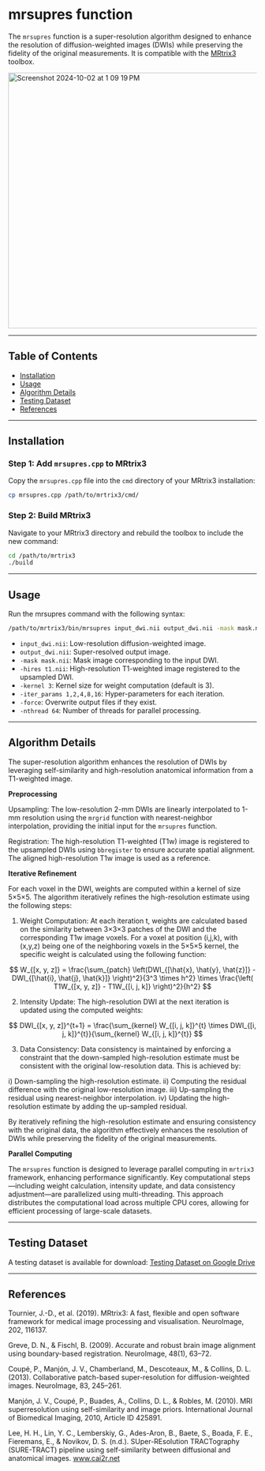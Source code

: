 # mrsupres function

The `mrsupres` function is a super-resolution algorithm designed to enhance the resolution of diffusion-weighted images (DWIs) while preserving the fidelity of the original measurements. It is compatible with the [MRtrix3](https://www.mrtrix.org/) toolbox.

<img width="518" alt="Screenshot 2024-10-02 at 1 09 19 PM" src="https://github.com/user-attachments/assets/e27438f9-3dde-4d1b-bf08-7f5cb3a1e8d0">

---

## Table of Contents

- [Installation](#installation)
- [Usage](#usage)
- [Algorithm Details](#algorithm-details)
- [Testing Dataset](#testing-dataset)
- [References](#references)

---

## Installation

### Step 1: Add `mrsupres.cpp` to MRtrix3

Copy the `mrsupres.cpp` file into the `cmd` directory of your MRtrix3 installation:

```bash
cp mrsupres.cpp /path/to/mrtrix3/cmd/
```
### Step 2: Build MRtrix3
Navigate to your MRtrix3 directory and rebuild the toolbox to include the new command:
```bash
cd /path/to/mrtrix3
./build
```
---

## Usage
Run the mrsupres command with the following syntax:
```bash
/path/to/mrtrix3/bin/mrsupres input_dwi.nii output_dwi.nii -mask mask.nii -hires t1.nii -kernel 3 -iter_params 1,2,4,8,16 -force -nthread 8
```
- `input_dwi.nii`: Low-resolution diffusion-weighted image.
- `output_dwi.nii`: Super-resolved output image.
- `-mask mask.nii`: Mask image corresponding to the input DWI.
- `-hires t1.nii`: High-resolution T1-weighted image registered to the upsampled DWI.
- `-kernel 3`: Kernel size for weight computation (default is 3).
- `-iter_params 1,2,4,8,16`: Hyper-parameters for each iteration.
- `-force`: Overwrite output files if they exist.
- `-nthread 64`: Number of threads for parallel processing.

---

## Algorithm Details

The super-resolution algorithm enhances the resolution of DWIs by leveraging self-similarity and high-resolution anatomical information from a T1-weighted image.

**Preprocessing**

Upsampling: The low-resolution 2-mm DWIs are linearly interpolated to 1-mm resolution using the `mrgrid` function with nearest-neighbor interpolation, providing the initial input for the `mrsupres` function.

Registration: The high-resolution T1-weighted (T1w) image is registered to the upsampled DWIs using `bbregister` to ensure accurate spatial alignment. The aligned high-resolution T1w image is used as a reference.

**Iterative Refinement**

For each voxel in the DWI, weights are computed within a kernel of size 5×5×5. The algorithm iteratively refines the high-resolution estimate using the following steps:

1. Weight Computation: At each iteration t, weights are calculated based on the similarity between 3×3×3 patches of the DWI and the corresponding T1w image voxels. For a voxel at position (i,j,k), with (x,y,z) being one of the neighboring voxels in the 5×5×5 kernel, the specific weight is calculated using the following function:

$$
W_{[x, y, z]} = \frac{\sum_{patch} \left(DWI_{[\hat{x}, \hat{y}, \hat{z}]} - DWI_{[\hat{i}, \hat{j}, \hat{k}]} \right)^2}{3^3 \times h^2} \times \frac{\left( T1W_{[x, y, z]} - T1W_{[i, j, k]} \right)^2}{h^2}
$$

2. Intensity Update: The high-resolution DWI at the next iteration is updated using the computed weights:

$$
DWI_{[x, y, z]}^{t+1} = \frac{\sum_{kernel} W_{[i, j, k]}^{t} \times DWI_{[i, j, k]}^{t}}{\sum_{kernel} W_{[i, j, k]}^{t}}
$$

3. Data Consistency: Data consistency is maintained by enforcing a constraint that the down-sampled high-resolution estimate must be consistent with the original low-resolution data. This is achieved by:

i) Down-sampling the high-resolution estimate.
ii) Computing the residual difference with the original low-resolution image.
iii) Up-sampling the residual using nearest-neighbor interpolation.
iv) Updating the high-resolution estimate by adding the up-sampled residual.

By iteratively refining the high-resolution estimate and ensuring consistency with the original data, the algorithm effectively enhances the resolution of DWIs while preserving the fidelity of the original measurements.

**Parallel Computing**

The `mrsupres` function is designed to leverage parallel computing in `mrtrix3` framework, enhancing performance significantly. Key computational steps—including weight calculation, intensity update, and data consistency adjustment—are parallelized using multi-threading. This approach distributes the computational load across multiple CPU cores, allowing for efficient processing of large-scale datasets.

---

## Testing Dataset
A testing dataset is available for download:
[Testing Dataset on Google Drive](https://drive.google.com/drive/folders/14QLuT5WieGiJ1WWljUbR75PhSO_BPcdk)

---

## References
Tournier, J.-D., et al. (2019). MRtrix3: A fast, flexible and open software framework for medical image processing and visualisation. NeuroImage, 202, 116137.

Greve, D. N., & Fischl, B. (2009). Accurate and robust brain image alignment using boundary-based registration. NeuroImage, 48(1), 63–72.

Coupé, P., Manjón, J. V., Chamberland, M., Descoteaux, M., & Collins, D. L. (2013). Collaborative patch-based super-resolution for diffusion-weighted images. NeuroImage, 83, 245–261.

Manjón, J. V., Coupé, P., Buades, A., Collins, D. L., & Robles, M. (2010). MRI superresolution using self-similarity and image priors. International Journal of Biomedical Imaging, 2010, Article ID 425891.

Lee, H. H., Lin, Y. C., Lemberskiy, G., Ades-Aron, B., Baete, S., Boada, F. E., Fieremans, E., & Novikov, D. S. (n.d.). SUper-REsolution TRACTography (SURE-TRACT) pipeline using self-similarity between diffusional and anatomical images. www.cai2r.net









